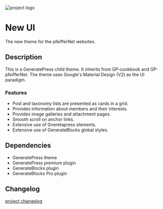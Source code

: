 ![project logo](./assets/icon.svg)

# New UI
The new theme for the pfeifferNet websites.

## Description
This is a GeneratePress child theme.
It inherits from GP-cookbook and GP-pfeifferNet.
The theme uses Google's Material Design (V2) as the UI paradigm.

### Features
* Post and taxonomy lists are presented as cards in a grid.
* Provides information about members and their interests.
* Provides image galleries and attachment pages.
* Smooth scroll on anchor links.
* Extensive use of Gneretapress elements.
* Extensive use of GenerateBlocks global styles.

## Dependencies
* GeneratePress theme
* GeneratePress premium plugin
* GenerateBlocks plugin
* GenerateBlocks Pro plugin


## Changelog
[project changelog]( ./CHANGELOG.md)
